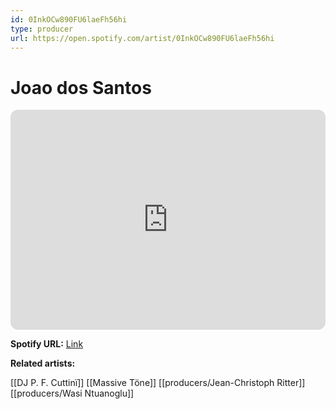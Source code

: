 ```yaml
---
id: 0InkOCw890FU6laeFh56hi
type: producer
url: https://open.spotify.com/artist/0InkOCw890FU6laeFh56hi
---
```

# Joao dos Santos

<iframe style="border-radius:12px" src="https://open.spotify.com/embed/artist/0InkOCw890FU6laeFh56hi" width="100%" height="352" frameBorder="0" allowfullscreen="" allow="autoplay; clipboard-write; encrypted-media; fullscreen; picture-in-picture" loading="lazy"></iframe>

**Spotify URL:** [Link](https://open.spotify.com/artist/0InkOCw890FU6laeFh56hi)

**Related artists:**

[[DJ P. F. Cuttinï]]
[[Massive Töne]]
[[producers/Jean-Christoph Ritter]]
[[producers/Wasi Ntuanoglu]]

